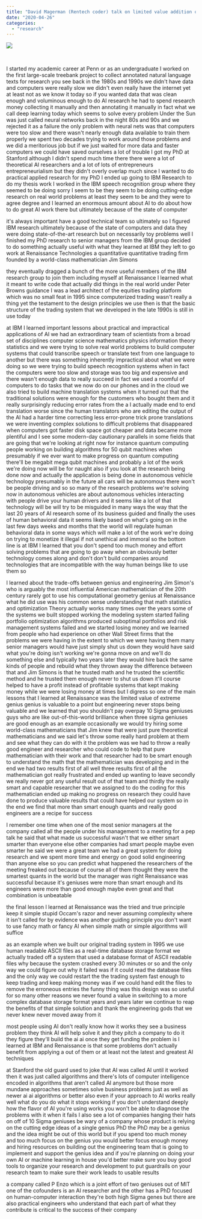 ```yaml
---
title: "David Magerman (Rentech coder) talk on limited value addition of 10-sigma Geniuses"
date: "2020-04-26"
categories: 
  - "research"
---
```


[![](https://aakashkathuria.files.wordpress.com/2020/04/screenshot_2020-04-26-from-ibm-research-to-renaissance-technologies-to-venture-capital-investing-a-journey-in-ai.png?w=300)](https://aakashkathuria.files.wordpress.com/2020/04/screenshot_2020-04-26-from-ibm-research-to-renaissance-technologies-to-venture-capital-investing-a-journey-in-ai.png)

 

I started my academic career at Penn or as an undergraduate I worked on the first large-scale treebank project to collect annotated natural language texts for research you see back in the 1980s and 1990s we didn't have data and computers were really slow we didn't even really have the internet yet at least not as we know it today so if you wanted data that was clean enough and voluminous enough to do AI research he had to spend research money collecting it manually and then annotating it manually in fact what we call deep learning today which seems to solve every problem Under the Sun was just called neural networks back in the night 80s and 90s and we rejected it as a failure the only problem with neural nets was that computers were too slow and there wasn't nearly enough data available to train them properly we spent two decades trying to work around those problems and we did a meritorious job but if we just waited for more data and faster computers we could have saved ourselves a lot of trouble I got my PhD at Stanford although I didn't spend much time there there were a lot of theoretical AI researchers and a lot of lots of entrepreneurs entrepreneurialism but they didn't overly overlap much since I wanted to do practical applied research for my PhD I ended up going to IBM Research to do my thesis work I worked in the IBM speech recognition group where they seemed to be doing sorry I seem to be they seem to be doing cutting-edge research on real world problems at least they seem to be and they were to agree degree and I learned an enormous amount about AI to do about how to do great AI work there but ultimately because of the state of computer

it's always important have a good technical team so ultimately so I figured IBM research ultimately because of the state of computers and data they were doing state-of-the-art research but on necessarily toy problems well I finished my PhD research to senior managers from the IBM group decided to do something actually useful with what they learned at IBM they left to go work at Renaissance Technologies a quantitative quantitative trading firm founded by a world-class mathematician Jim Simons

they eventually dragged a bunch of the more useful members of the IBM research group to join them including myself at Renaissance I learned what it meant to write code that actually did things in the real world under Peter Browns guidance I was a lead architect of the equities trading platform which was no small feat in 1995 since computerized trading wasn't really a thing yet the testament to the design principles we use then is that the basic structure of the trading system that we developed in the late 1990s is still in use today

at IBM I learned important lessons about practical and impractical applications of AI we had an extraordinary team of scientists from a broad set of disciplines computer science mathematics physics information theory statistics and we were trying to solve real world problems to build computer systems that could transcribe speech or translate text from one language to another but there was something inherently impractical about what we were doing so we were trying to build speech recognition systems when in fact the computers were too slow and storage was too big and expensive and there wasn't enough data to really succeed in fact we used a roomful of computers to do tasks that we now do on our phones and in the cloud we also tried to build machine translation systems when it turned out that the traditional solutions were enough for the customers who bought them and it really surprisingly reducing error rates from the a I actually made end to end translation worse since the human translators who are editing the output of the AI had a harder time correcting less error-prone trick prone translations we were inventing complex solutions to difficult problems that disappeared when computers got faster disk space got cheaper and data became more plentiful and I see some modern-day cautionary parallels in some fields that are going that we're looking at right now for instance quantum computing people working on building algorithms for 50 qubit machines when presumably if we ever want to make progress on quantum computing there'll be megabit mega qubit machines and probably a lot of the work we're doing now will be for naught also if you look at the research being done now and actually the application is being done in autonomous vehicle technology presumably in the future all cars will be autonomous there won't be people driving and so so many of the research problems we're solving now in autonomous vehicles are about autonomous vehicles interacting with people drive your human drivers and it seems like a lot of that technology will be will try to be misguided in many ways the way that the last 20 years of AI research some of its business guided and finally the uses of human behavioral data it seems likely based on what's going on in the last few days weeks and months that the world will regulate human behavioral data in some ways which will make a lot of the work we're doing on trying to monetize it illegal if not unethical and immoral so the bottom line is at IBM I learned that you don't spend too much money and effort solving problems that are going to go away when an obviously better technology comes along and don't don't build companies around technologies that are incompatible with the way human beings like to use them so

I learned about the trade-offs between genius and engineering Jim Simon's who is arguably the most influential American mathematician of the 20th century rarely got to use his computational geometry genius at Renaissance what he did use was his common sense understanding that math statistics and optimization Theory actually works many times over the years some of the systems we built stopped working the modeling system started failing portfolio optimization algorithms produced suboptimal portfolios and risk management systems failed and we started losing money and we learned from people who had experience on other Wall Street firms that the problems we were having in the extent to which we were having them many senior managers would have just simply shut us down they would have said what you're doing isn't working we're gonna move on and we'll do something else and typically two years later they would hire back the same kinds of people and rebuild what they thrown away the difference between that and Jim Simons is that he trusted math and he trusted the scientific method and he trusted them enough never to shut us down it'll course helped to have a profit instead of profitable systems that kept making money while we were losing money at times but I digress so one of the main lessons that I learned at Renaissance was the limited value of extreme genius genius is valuable to a point but engineering never stops being valuable and we learned that you shouldn't pay overpay 10 Sigma geniuses guys who are like out-of-this-world brilliance when three sigma geniuses are good enough as an example occasionally we would try hiring some world-class mathematicians that Jim knew that were just pure theoretical mathematicians and we said let's throw some really hard problem at them and see what they can do with it the problem was we had to throw a really good engineer and researcher who could code to help that pure mathematician with their work and that researcher had to be smart enough to understand the math that the mathematician was developing and in the end we had two results first of all well three results first of all the mathematician got really frustrated and ended up wanting to leave secondly we really never got any useful result out of that team and thirdly the really smart and capable researcher that we assigned to do the coding for this mathematician ended up making no progress on research they could have done to produce valuable results that could have helped our system so in the end we find that more than smart enough quants and really good engineers are a recipe for success

I remember one time when one of the most senior managers at the company called all the people under his management to a meeting for a pep talk he said that what made us successful wasn't that we either smart smarter than everyone else other companies had smart people maybe even smarter he said we were a great team we had a great system for doing research and we spent more time and energy on good solid engineering than anyone else so you can predict what happened the researchers of the meeting freaked out because of course all of them thought they were the smartest quants in the world but the manager was right Renaissance was successful because it's geniuses were more than smart enough and its engineers were more than good enough maybe even great and that combination is unbeatable

the final lesson I learned at Renaissance was the tried and true principle keep it simple stupid Occam's razor and never assuming complexity where it isn't called for by evidence was another guiding principle you don't want to use fancy math or fancy AI when simple math or simple algorithms will suffice

as an example when we built our original trading system in 1995 we use human readable ASCII files as a real-time database storage format we actually traded off a system that used a database format of ASCII readable files why because the system crashed every 30 minutes or so and the only way we could figure out why it failed was if it could read the database files and the only way we could restart the the trading system fast enough to keep trading and keep making money was if we could hand edit the files to remove the erroneous entries the funny thing was this design was so useful for so many other reasons we never found a value in switching to a more complex database storage format years and years later we continue to reap the benefits of that simple solution and thank the engineering gods that we never knew never moved away from it

most people using AI don't really know how it works they see a business problem they think AI will help solve it and they pitch a company to do it they figure they'll build the ai ai once they get funding the problem is I learned at IBM and Renaissance is that some problems don't actually benefit from applying a out of them or at least not the latest and greatest AI techniques

at Stanford the old guard used to joke that AI was called AI until it worked then it was just called algorithms and there's lots of computer intelligence encoded in algorithms that aren't called AI anymore but those more mundane approaches sometimes solve business problems just as well as newer ai ai algorithms or better also even if your approach to AI works really well what do you do what it stops working if you don't understand deeply how the flavor of AI you're using works you won't be able to diagnose the problems with it when it fails I also see a lot of companies hanging their hats on off of 10 Sigma geniuses be wary of a company whose product is relying on the cutting edge ideas of a single genius PhD the PhD may be a genius and the idea might be out of this world but if you spend too much money and too much focus on the genius you would better focus enough money and hiring resources on building out the engineering team that is going to implement and support the genius idea and if you're planning on doing your own AI or machine learning in house you'd better make sure you buy good tools to organize your research and development to put guardrails on your research team to make sure their work leads to usable results

a company called P Enzo which is a joint effort of two geniuses out of MIT one of the cofounders is an AI researcher and the other has a PhD focused on human-computer interaction they're both high Sigma genes but there are also practical engineers who understand that each part of what they contribute is critical to the success of their company
